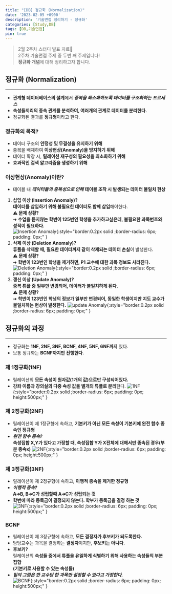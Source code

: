 ```yaml
---
title: "[DB] 정규화 (Normalization)"
date: '2023-02-05 +0900'
description: '기술면접 정리하기 - 정규화'
categories: [Study,DB]
tags: [DB,기술면접]
pin: true
---
```


> 2월 2주차 스터디 발표 자료📖                                    
> 2주차 기술면접 주제 중 두번 째 주제입니다!           
> **정규화 개념**에 대해 정리하고자 합니다.

## **정규화 (Normalization)** ##
---
- **관계형 데이터베이스의 설계**에서 ***중복을 최소화하도록 데이터를 구조화하는 프로세스***
- **속성들끼리의 종속 관계를 분석하여, 여러개의 관계로 데이터를 분리한다.**
- 정규화된 결과를 **정규형**이라고 한다.

### **정규화의 목적?**     
- 데이터 구조의 **안정성 및 무결성을 유지하기 위해**
- 중복을 배제하여 **이상현상(Anomaly)을 방지하기 위해**
- 데이터 확장 시, **릴레이션 재구성의 필요성을 최소화하기 위해**
- **효과적인 검색 알고리즘을 생성하기 위해**

### **이상현상(Anomaly)이란?** ###
- 테이블 내 ***데이터들의 중복성으로 인해***  **테이블 조작 시 발생되는 데이터 불일치 현상**
1. **삽입 이상 (Insertion Anomaly)?**               
**데이터를 삽입하기 위해 불필요한 데이터도 함께 삽입**해야한다.     
**⚠️ 문제 상황?**         
➔ **수업을 듣지않는 학번이 125번인 학생을 추가하고싶은데, 불필요한 과목번호와 성적이 필요하다.**  
![Insertion Anomaly](/assets/img/insert-anomaly.jpg){:style="border:0.2px solid ;border-radius: 6px; padding: 0px;" }
2. **삭제 이상 (Deletion Anomaly)?**                
**튜플을 삭제할 때, 필요한 데이터까지 같이 삭제되는 데이터 손실**이 발생한다.                  
**⚠️ 문제 상황?**                   
➔ **학번이 123번인 학생을 제거하면, P1 교수에 대한 과목 정보도 사라진다.** 
![Deletion Anomaly](/assets/img/delete-anomaly.jpg){:style="border:0.2px solid ;border-radius: 6px; padding: 0px;" }
3. **갱신 이상 (Update Anomaly)?**              
**중복 튜플 중 일부만 변경되어, 데이터가 불일치하게 된다.**               
**⚠️ 문제 상황?**            
➔ **학번이 123번인 학생의 정보가 일부만 변경되어, 동일한 학생이지만 지도 교수가 불일치하는 현상이 발생한다.** 
![update Anomaly](/assets/img/update-anomaly.jpg){:style="border:0.2px solid ;border-radius: 6px; padding: 0px;" }

## **정규화의 과정** ##
---
- 정규화는 **1NF, 2NF, 3NF, BCNF, 4NF, 5NF, 6NF까지** 있다.
- 보통 정규화는 **BCNF까지만 진행한다.**    

### **제 1정규화(1NF)** ###     
- 릴레이션의 **모든 속성이 원자값(1개의 값)으로만 구성되어있다.**
- **강좌 이름과 강의실의 다중 속성 값을 별개의 튜플로 분리**한다.
![1NF](/assets/img/1NF.jpg){:style="border:0.2px solid ;border-radius: 6px; padding: 0px; height:500px;" }   

### **제 2정규화(2NF)** ###
- 릴레이션이 제 1정규형에 속하고, **기본키가 아닌 모든 속성이 기본키에 완전 함수 종속인 정규형**
- ***완전 함수 종속?***      
**속성집합 X,Y가 있다고 가정할 때, 속성집합 Y가 X전체에 대해서만 종속된 경우(부분 종속x)**
![2NF](/assets/img/2NF.jpg){:style="border:0.2px solid ;border-radius: 6px; padding: 0px; height:500px;" }  

### **제 3정규화(3NF)** ###
- 릴레이션이 제 2정규형에 속하고, **이행적 종속을 제거한 정규형**
- ***이행적 종속?***         
**A➔B, B➔C가 성립할때 A➔C가 성립되는 것**
- **학번에 따라 등록금이 결정되지 않는다. 학부가 등록금을 결정 하는 것**          
![3NF](/assets/img/3NF.jpg){:style="border:0.2px solid ;border-radius: 6px; padding: 0px; height:500px;" } 

### **BCNF** ###
- 릴레이션이 제 3정규형에 속하고, **모든 결정자가 후보키가 되도록한다.**
- 담당교수는 과목을 결정하는 **결정자**이지만, **후보키는 아니다.**
- **후보키?**            
릴레이션의 **속성들 중에서 튜플을 유일하게 식별하기 위해 사용하는 속성들의 부분집합**                 
**(기본키로 사용할 수 있는 속성들)**   
- ***밑의 그림은 한 교수당 한 과목만 설정할 수 있다고 가정한다.***    
![BCNF](/assets/img/BCNF.jpg){:style="border:0.2px solid ;border-radius: 6px; padding: 0px; height:500px;" } 